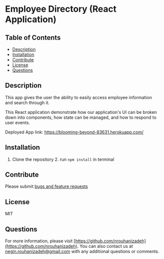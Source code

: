 # Employee Directory (React Application)

## Table of Contents

- [Description](#Description)
- [Installation](#Installation)
- [Contribute](#contribute)
- [License](#License)
- [Questions](#questions)

## Description

This app gives the user the ability to easily access employee information and search through it.

This React application demonstrate how our application's UI can be broken down into components, how state can be managed, and how to respond to user events.

Deployed App link: https://blooming-beyond-83631.herokuapp.com/

## Installation

1. Clone the repository 2. run `npm install` in terminal

## Contribute

Please submit [bugs and feature requests](https://github.com/nrouhanizdeh/react-employee-directory/issues)

## License

MIT

## Questions

For more information, please visit [https://github.com/nrouhanizadeh](https://github.com/nrouhanizadeh).
You can also contact us at [negin.rouhanizadeh@gmail.com](mailto:negin.rouhanizadeh@gmail.com) with any additional questions or comments.
